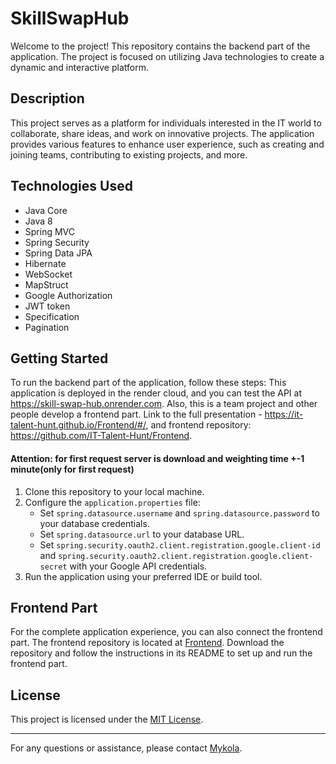 # SkillSwapHub

Welcome to the project! This repository contains the backend part of the application. The project is focused on utilizing Java technologies to create a dynamic and interactive platform.

## Description

This project serves as a platform for individuals interested in the IT world to collaborate, share ideas, and work on innovative projects. The application provides various features to enhance user experience, such as creating and joining teams, contributing to existing projects, and more.

## Technologies Used

- Java Core
- Java 8
- Spring MVC
- Spring Security
- Spring Data JPA
- Hibernate
- WebSocket
- MapStruct
- Google Authorization
- JWT token
- Specification
- Pagination

## Getting Started

To run the backend part of the application, follow these steps:
This application is deployed in the render cloud, and you can test the API at https://skill-swap-hub.onrender.com. Also, this is a team project and other people develop a frontend part. Link to the full presentation - https://it-talent-hunt.github.io/Frontend/#/, and frontend repository: https://github.com/IT-Talent-Hunt/Frontend.

#### Attention: for first request server is download and weighting time +-1 minute(only for first request)
1. Clone this repository to your local machine.
2. Configure the `application.properties` file:
    - Set `spring.datasource.username` and `spring.datasource.password` to your database credentials.
    - Set `spring.datasource.url` to your database URL.
    - Set `spring.security.oauth2.client.registration.google.client-id` and `spring.security.oauth2.client.registration.google.client-secret` with your Google API credentials.
3. Run the application using your preferred IDE or build tool.

## Frontend Part

For the complete application experience, you can also connect the frontend part. The frontend repository is located at [Frontend](https://github.com/IT-Talent-Hunt/Frontend). Download the repository and follow the instructions in its README to set up and run the frontend part.

## License

This project is licensed under the [MIT License](LICENSE).

---

For any questions or assistance, please contact [Mykola](mailto:mykolaradzivon@gmail.com).